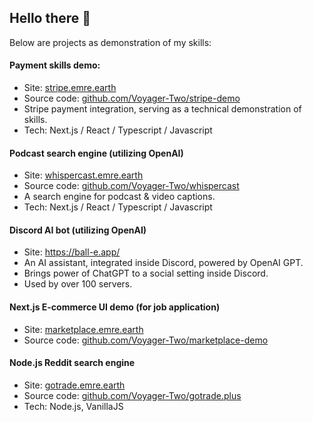 ## Hello there 👋

Below are projects as demonstration of my skills:

#### Payment skills demo:

- Site: [stripe.emre.earth](https://stripe.emre.earth)
- Source code: [github.com/Voyager-Two/stripe-demo](https://github.com/Voyager-Two/stripe-demo)
- Stripe payment integration, serving as a technical demonstration of skills.
- Tech: Next.js / React / Typescript / Javascript

#### Podcast search engine (utilizing OpenAI)
- Site: [whispercast.emre.earth](https://whispercast.emre.earth)
- Source code: [github.com/Voyager-Two/whispercast](https://github.com/Voyager-Two/whispercast)
- A search engine for podcast & video captions.
- Tech: Next.js / React / Typescript / Javascript

#### Discord AI bot (utilizing OpenAI)

- Site: https://ball-e.app/
- An AI assistant, integrated inside Discord, powered by OpenAI GPT.
- Brings power of ChatGPT to a social setting inside Discord.
- Used by over 100 servers.

#### Next.js E-commerce UI demo (for job application)
- Site: [marketplace.emre.earth](https://marketplace.emre.earth/)
- Source code: [github.com/Voyager-Two/marketplace-demo](https://github.com/Voyager-Two/marketplace-demo)

#### Node.js Reddit search engine
- Site: [gotrade.emre.earth](https://gotrade.emre.earth)
- Source code: [github.com/Voyager-Two/gotrade.plus](https://github.com/Voyager-Two/gotrade.plus)
- Tech: Node.js, VanillaJS
